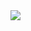 <img src="https://capsule-render.vercel.app/api?type=waving&color=_#ff6289&height=300&section=header&text=soolkkeobi%20&fontSize=90" />
